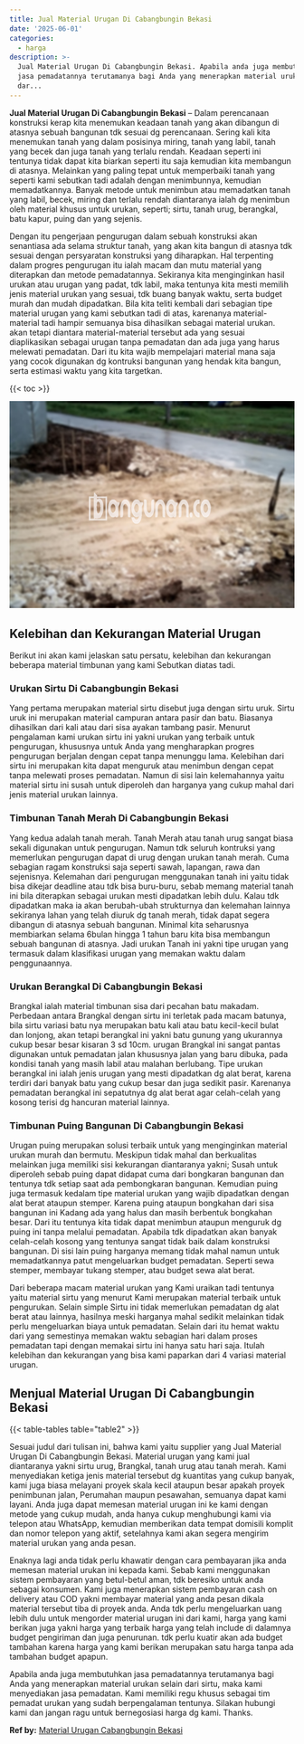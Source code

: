 ```yaml
---
title: Jual Material Urugan Di Cabangbungin Bekasi
date: '2025-06-01'
categories:
  - harga
description: >-
  Jual Material Urugan Di Cabangbungin Bekasi. Apabila anda juga membutuhkan
  jasa pemadatannya terutamanya bagi Anda yang menerapkan material urukan selain
  dar...
---
```


**Jual Material Urugan Di Cabangbungin Bekasi** – Dalam perencanaan konstruksi kerap kita menemukan keadaan tanah yang akan dibangun di atasnya sebuah bangunan tdk sesuai dg perencanaan. Sering kali kita menemukan tanah yang dalam posisinya miring, tanah yang labil, tanah yang becek dan juga tanah yang terlalu rendah. Keadaan seperti ini tentunya tidak dapat kita biarkan seperti itu saja kemudian kita membangun di atasnya. Melainkan yang paling tepat untuk memperbaiki tanah yang seperti kami sebutkan tadi adalah dengan menimbunnya, kemudian memadatkannya. Banyak metode untuk menimbun atau memadatkan tanah yang labil, becek, miring dan terlalu rendah diantaranya ialah dg menimbun oleh material khusus untuk urukan, seperti; sirtu, tanah urug, berangkal, batu kapur, puing dan yang sejenis.

Dengan itu pengerjaan pengurugan dalam sebuah konstruksi akan senantiasa ada selama struktur tanah, yang akan kita bangun di atasnya tdk sesuai dengan persyaratan konstruksi yang diharapkan. Hal terpenting dalam progres pengurugan itu ialah macam dan mutu material yang diterapkan dan metode pemadatannya. Sekiranya kita menginginkan hasil urukan atau urugan yang padat, tdk labil, maka tentunya kita mesti memilih jenis material urukan yang sesuai, tdk buang banyak waktu, serta budget murah dan mudah dipadatkan. Bila kita teliti kembali dari sebagian tipe material urugan yang kami sebutkan tadi di atas, karenanya material-material tadi hampir semuanya bisa dihasilkan sebagai material urukan. akan tetapi diantara material-material tersebut ada yang sesuai diaplikasikan sebagai urugan tanpa pemadatan dan ada juga yang harus melewati pemadatan. Dari itu kita wajib mempelajari material mana saja yang cocok digunakan dg kontruksi bangunan yang hendak kita bangun, serta estimasi waktu yang kita targetkan.

{{< toc >}}

![Jual Material Urugan Di Cabangbungin Bekasi](/images/jual-urugan-07.png)

## Kelebihan dan Kekurangan Material Urugan

Berikut ini akan kami jelaskan satu persatu, kelebihan dan kekurangan beberapa material timbunan yang kami Sebutkan diatas tadi.

### Urukan Sirtu Di Cabangbungin Bekasi

Yang pertama merupakan material sirtu disebut juga dengan sirtu uruk. Sirtu uruk ini merupakan material campuran antara pasir dan batu. Biasanya dihasilkan dari kali atau dari sisa ayakan tambang pasir. Menurut pengalaman kami urukan sirtu ini yakni urukan yang terbaik untuk pengurugan, khususnya untuk Anda yang mengharapkan progres pengurugan berjalan dengan cepat tanpa menunggu lama. Kelebihan dari sirtu ini merupakan kita dapat menguruk atau menimbun dengan cepat tanpa melewati proses pemadatan. Namun di sisi lain kelemahannya yaitu material sirtu ini susah untuk diperoleh dan harganya yang cukup mahal dari jenis material urukan lainnya.

### Timbunan Tanah Merah Di Cabangbungin Bekasi

Yang kedua adalah tanah merah. Tanah Merah atau tanah urug sangat biasa sekali digunakan untuk pengurugan. Namun tdk seluruh kontruksi yang memerlukan pengurugan dapat di urug dengan urukan tanah merah. Cuma sebagian ragam konstruksi saja seperti sawah, lapangan, rawa dan sejenisnya. Kelemahan dari pengurugan menggunakan tanah ini yaitu tidak bisa dikejar deadline atau tdk bisa buru-buru, sebab memang material tanah ini bila diterapkan sebagai urukan mesti dipadatkan lebih dulu. Kalau tdk dipadatkan maka ia akan berubah-ubah strukturnya dan kelemahan lainnya sekiranya lahan yang telah diuruk dg tanah merah, tidak dapat segera dibangun di atasnya sebuah bangunan. Minimal kita seharusnya membiarkan selama 6bulan hingga 1 tahun baru kita bisa membangun sebuah bangunan di atasnya. Jadi urukan Tanah ini yakni tipe urugan yang termasuk dalam klasifikasi urugan yang memakan waktu dalam penggunaannya.

### Urukan Berangkal Di Cabangbungin Bekasi

Brangkal ialah material timbunan sisa dari pecahan batu makadam. Perbedaan antara Brangkal dengan sirtu ini terletak pada macam batunya, bila sirtu variasi batu nya merupakan batu kali atau batu kecil-kecil bulat dan lonjong, akan tetapi berangkal ini yakni batu gunung yang ukurannya cukup besar besar kisaran 3 sd 10cm. urugan Brangkal ini sangat pantas digunakan untuk pemadatan jalan khususnya jalan yang baru dibuka, pada kondisi tanah yang masih labil atau malahan berlubang. Tipe urukan berangkal ini ialah jenis urugan yang mesti dipadatkan dg alat berat, karena terdiri dari banyak batu yang cukup besar dan juga sedikit pasir. Karenanya pemadatan berangkal ini sepatutnya dg alat berat agar celah-celah yang kosong terisi dg hancuran material lainnya.

### Timbunan Puing Bangunan Di Cabangbungin Bekasi

Urugan puing merupakan solusi terbaik untuk yang menginginkan material urukan murah dan bermutu. Meskipun tidak mahal dan berkualitas melainkan juga memiliki sisi kekurangan diantaranya yakni; Susah untuk diperoleh sebab puing dapat didapat cuma dari bongkaran bangunan dan tentunya tdk setiap saat ada pembongkaran bangunan. Kemudian puing juga termasuk kedalam tipe material urukan yang wajib dipadatkan dengan alat berat ataupun stemper. Karena puing ataupun bongkahan dari sisa bangunan ini Kadang ada yang halus dan masih berbentuk bongkahan besar. Dari itu tentunya kita tidak dapat menimbun ataupun menguruk dg puing ini tanpa melalui pemadatan. Apabila tdk dipadatkan akan banyak celah-celah kosong yang tentunya sangat tidak baik dalam konstruksi bangunan. Di sisi lain puing harganya memang tidak mahal namun untuk memadatkannya patut mengeluarkan budget pemadatan. Seperti sewa stemper, membayar tukang stemper, atau budget sewa alat berat.

Dari beberapa macam material urukan yang Kami uraikan tadi tentunya yaitu material sirtu yang menurut Kami merupakan material terbaik untuk pengurukan. Selain simple Sirtu ini tidak memerlukan pemadatan dg alat berat atau lainnya, hasilnya meski harganya mahal sedikit melainkan tidak perlu mengeluarkan biaya untuk pemadatan. Selain dari itu hemat waktu dari yang semestinya memakan waktu sebagian hari dalam proses pemadatan tapi dengan memakai sirtu ini hanya satu hari saja. Itulah kelebihan dan kekurangan yang bisa kami paparkan dari 4 variasi material urugan.

## Menjual Material Urugan Di Cabangbungin Bekasi

{{< table-tables table="table2" >}}

Sesuai judul dari tulisan ini, bahwa kami yaitu supplier yang Jual Material Urugan Di Cabangbungin Bekasi. Material urugan yang kami jual diantaranya yakni sirtu urug, Brangkal, tanah urug atau tanah merah. Kami menyediakan ketiga jenis material tersebut dg kuantitas yang cukup banyak, kami juga biasa melayani proyek skala kecil ataupun besar apakah proyek penimbunan jalan, Perumahan maupun pesawahan, semuanya dapat kami layani. Anda juga dapat memesan material urugan ini ke kami dengan metode yang cukup mudah, anda hanya cukup menghubungi kami via telepon atau WhatsApp, kemudian memberikan data tempat domisili komplit dan nomor telepon yang aktif, setelahnya kami akan segera mengirim material urukan yang anda pesan.

Enaknya lagi anda tidak perlu khawatir dengan cara pembayaran jika anda memesan material urukan ini kepada kami. Sebab kami menggunakan sistem pembayaran yang betul-betul aman, tdk beresiko untuk anda sebagai konsumen. Kami juga menerapkan sistem pembayaran cash on delivery atau COD yakni membayar material yang anda pesan dikala material tersebut tiba di proyek anda. Anda tdk perlu mengeluarkan uang lebih dulu untuk mengorder material urugan ini dari kami, harga yang kami berikan juga yakni harga yang terbaik harga yang telah include di dalamnya budget pengiriman dan juga penurunan. tdk perlu kuatir akan ada budget tambahan karena harga yang kami berikan merupakan satu harga tanpa ada tambahan budget apapun.

Apabila anda juga membutuhkan jasa pemadatannya terutamanya bagi Anda yang menerapkan material urukan selain dari sirtu, maka kami menyediakan jasa pemadatan. Kami memiliki regu khusus sebagai tim pemadat urukan yang sudah berpengalaman tentunya. Silakan hubungi kami dan jangan ragu untuk bernegosiasi harga dg kami. Thanks.

**Ref by:** [Material Urugan Cabangbungin Bekasi](https://id.wikipedia.org/wiki/Material)
